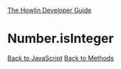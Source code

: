 [The Howlin Developer Guide](/index.md)



Number.isInteger
================

[Back to JavaScript](../index.md)
[Back to Methods](../methods.md)



